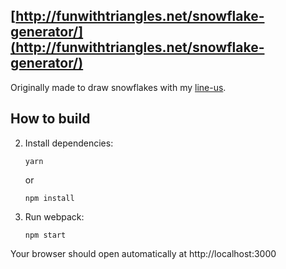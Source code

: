 ## [http://funwithtriangles.net/snowflake-generator/](http://funwithtriangles.net/snowflake-generator/)

Originally made to draw snowflakes with my [line-us](https://www.line-us.com/).

## How to build

2.  Install dependencies:

        yarn

    or

        npm install

3.  Run webpack:

        npm start

Your browser should open automatically at http://localhost:3000
